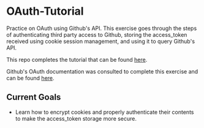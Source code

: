 # OAuth-Tutorial

Practice on OAuth using Github's API. This exercise goes through the steps of authenticating third party access to Github, storing the access_token received using cookie session management, and using it to query Github's API.

This repo completes the tutorial that can be found [here](https://foundersandcoders.gitbooks.io/fac8/content/week8/workshop.html). 

Github's OAuth documentation was consulted to complete this exercise and can be found [here](https://developer.github.com/v3/oauth/).

## Current Goals

* Learn how to encrypt cookies and properly authenticate their contents to make the access_token storage more secure.
